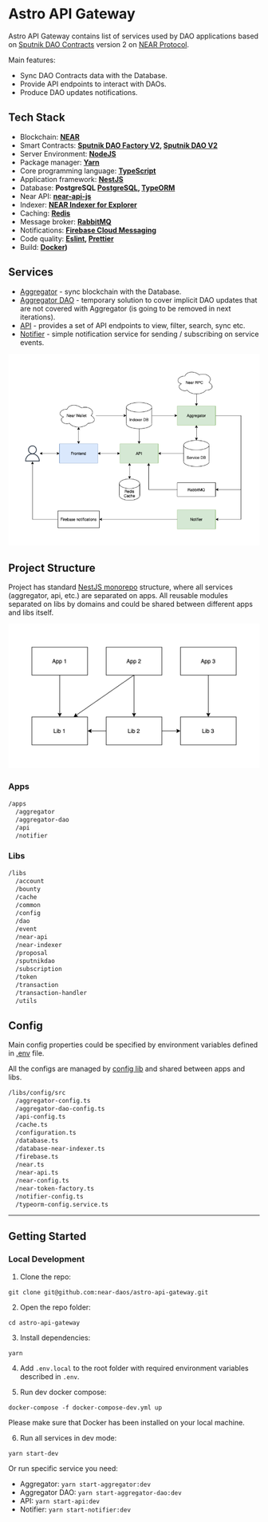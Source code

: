 # Astro API Gateway

Astro API Gateway contains list of services used by DAO applications based on [Sputnik DAO Contracts](https://github.com/near-daos/sputnik-dao-contract) version 2 on [NEAR Protocol](https://near.org/).

Main features:

- Sync DAO Contracts data with the Database.
- Provide API endpoints to interact with DAOs.
- Produce DAO updates notifications.

## Tech Stack

- Blockchain: **[NEAR](https://near.org/)**
- Smart Contracts: **[Sputnik DAO Factory V2](https://github.com/near-daos/sputnik-dao-contract/tree/main/sputnikdao-factory2), [Sputnik DAO V2](https://github.com/near-daos/sputnik-dao-contract/tree/main/sputnikdao2)**
- Server Environment:  **[NodeJS](https://nodejs.org/)**
- Package manager: **[Yarn](https://yarnpkg.com/)**
- Core programming language: **[TypeScript](https://www.typescriptlang.org/)**
- Application framework: **[NestJS](https://nestjs.com/)**
- Database: **PostgreSQL [PostgreSQL](https://www.postgresql.org/), [TypeORM](https://typeorm.io/)**
- Near API: **[near-api-js](https://docs.near.org/docs/api/naj-quick-reference)**
- Indexer: **[NEAR Indexer for Explorer](https://github.com/near/near-indexer-for-explorer)**
- Caching: **[Redis](https://redis.io/)**
- Message broker: **[RabbitMQ](https://www.rabbitmq.com/)**
- Notifications: **[Firebase Cloud Messaging](https://firebase.google.com/docs/cloud-messaging)**
- Code quality: **[Eslint](https://eslint.org/), [Prettier](https://prettier.io/)**
- Build: **[Docker](https://www.docker.com/))**

## Services

- [Aggregator](./apps/aggregator) - sync blockchain with the Database.
- [Aggregator DAO](./apps/aggregator-dao) - temporary solution to cover implicit DAO updates that are not covered with Aggregator (is going to be removed in next iterations).
- [API](./apps/api) - provides a set of API endpoints to view, filter, search, sync etc.
- [Notifier](./apps/notifier) - simple notification service for sending / subscribing on service events.

![Services](./docs/Astro_Basic_Services.png)


## Project Structure

Project has standard [NestJS monorepo](https://docs.nestjs.com/cli/monorepo#monorepo-mode) structure, where all services (aggregator, api, etc.) are separated on apps.
All reusable modules separated on libs by domains and could be shared between different apps and libs itself.

![Project Structure](./docs/Astro_Basic_Project_Structure.png)

### Apps
```
/apps
  /aggregator
  /aggregator-dao
  /api
  /notifier
```

### Libs
```
/libs
  /account
  /bounty
  /cache
  /common
  /config
  /dao
  /event
  /near-api
  /near-indexer
  /proposal
  /sputnikdao
  /subscription
  /token
  /transaction
  /transaction-handler
  /utils
```

## Config

Main config properties could be specified by environment variables defined in [.env](./.env) file.

All the configs are managed by [config lib](./libs/config/src) and shared between apps and libs.
```
/libs/config/src
  /aggregator-config.ts
  /aggregator-dao-config.ts
  /api-config.ts
  /cache.ts
  /configuration.ts
  /database.ts
  /database-near-indexer.ts
  /firebase.ts
  /near.ts
  /near-api.ts
  /near-config.ts
  /near-token-factory.ts
  /notifier-config.ts
  /typeorm-config.service.ts
```

---

## Getting Started

### Local Development

1. Clone the repo:
```
git clone git@github.com:near-daos/astro-api-gateway.git
```

2. Open the repo folder:
```
cd astro-api-gateway
```

3. Install dependencies:
```
yarn
```

4. Add `.env.local` to the root folder with required environment variables described in `.env`.

5. Run dev docker compose:
```
docker-compose -f docker-compose-dev.yml up
```
Please make sure that Docker has been installed on your local machine.

6. Run all services in dev mode:
```
yarn start-dev
```

Or run specific service you need:

- Aggregator: `yarn start-aggregator:dev`
- Aggregator DAO: `yarn start-aggregator-dao:dev`
- API: `yarn start-api:dev`
- Notifier: `yarn start-notifier:dev`
